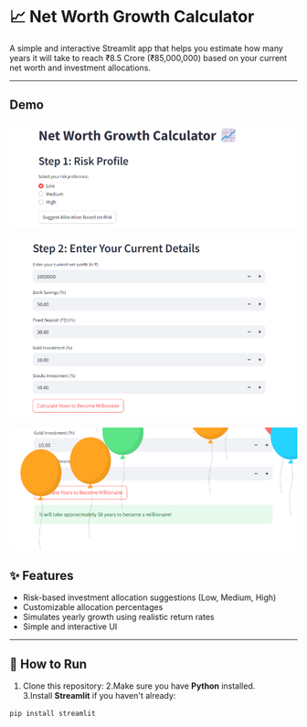 # 📈 Net Worth Growth Calculator

A simple and interactive Streamlit app that helps you estimate how many years it will take to reach ₹8.5 Crore (₹85,000,000) based on your current net worth and investment allocations.

---
## Demo
![Welcome Screen](first.png)

![Input Section](second.png)

![Result Display](third.png)

## ✨ Features
- Risk-based investment allocation suggestions (Low, Medium, High)
- Customizable allocation percentages
- Simulates yearly growth using realistic return rates
- Simple and interactive UI

---

## 🚀 How to Run

1. Clone this repository:
2.Make sure you have **Python** installed.  
3.Install **Streamlit** if you haven't already:

```bash
pip install streamlit
  

